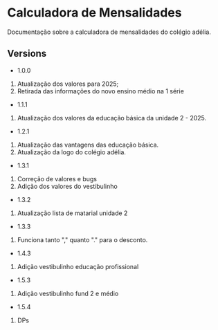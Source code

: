 # Calculadora de Mensalidades

Documentação sobre a calculadora de mensalidades do colégio adélia.


## Versions
- 1.0.0
1. Atualização dos valores para 2025;
2. Retirada das informações do novo ensino médio na 1 série

- 1.1.1
1. Atualização dos valores da educação básica da unidade 2 - 2025.

- 1.2.1
1. Atualização das vantagens das educação básica.
2. Atualização da logo do colégio adélia.

- 1.3.1
1. Correção de valores e bugs
2. Adição dos valores do vestibulinho

- 1.3.2
1. Atualização lista de matarial unidade 2

- 1.3.3
1. Funciona tanto "," quanto "." para o desconto.

- 1.4.3
1. Adição vestibulinho educação profissional

- 1.5.3
1. Adição vestibulinho fund 2 e médio

- 1.5.4
1. DPs